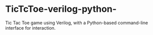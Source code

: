 # TicTcToe-verilog-python-
Tic Tac Toe game using Verilog, with a Python-based command-line interface for interaction.
